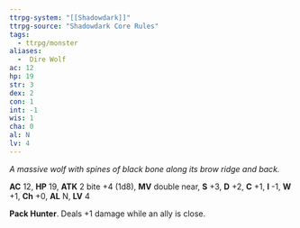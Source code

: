 ```yaml
---
ttrpg-system: "[[Shadowdark]]"
ttrpg-source: "Shadowdark Core Rules"
tags:
  - ttrpg/monster
aliases:
  -  Dire Wolf
ac: 12
hp: 19
str: 3
dex: 2
con: 1
int: -1
wis: 1
cha: 0
al: N
lv: 4
---
```


_A massive wolf with spines of black bone along its brow ridge and back._

**AC** 12, **HP** 19, **ATK** 2 bite +4 (1d8), **MV** double near, **S** +3, **D** +2, **C** +1, **I** -1, **W** +1, **Ch** +0, **AL** N, **LV** 4

**Pack Hunter**. Deals +1 damage while an ally is close.

